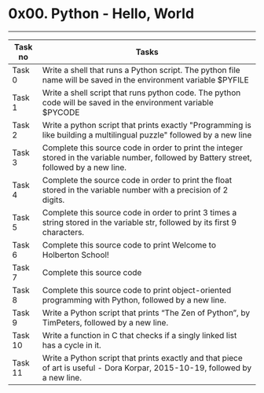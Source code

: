 # 0x00. Python - Hello, World
---
|Task no|Tasks	|
|-------|-------|
|Task 0 |Write a shell that runs a Python script. The python file name will be saved in the environment variable $PYFILE|
|Task 1 |Write a shell script that runs python code. The python code will be saved in the environment variable $PYCODE|
|Task 2 |Write a python script that prints exactly "Programming is like building a multilingual puzzle" followed by a new line|
|Task 3 |Complete this source code in order to print the integer stored in the variable number, followed by Battery street, followed by a new line.|
|Task 4 |Complete the source code in order to print the float stored in the variable number with a precision of 2 digits.|
|Task 5 |Complete this source code in order to print 3 times a string stored in the variable str, followed by its first 9 characters.|
|Task 6 |Complete this source code to print Welcome to Holberton School!|
|Task 7 |Complete this source code|
|Task 8 |Complete this source code to print object-oriented programming with Python, followed by a new line.|
|Task 9 |Write a Python script that prints “The Zen of Python”, by TimPeters, followed by a new line.|
|Task 10| Write a function in C that checks if a singly linked list has a cycle in it.|
|Task 11| Write a Python script that prints exactly and that piece of art is useful - Dora Korpar, 2015-10-19, followed by a new line.|

